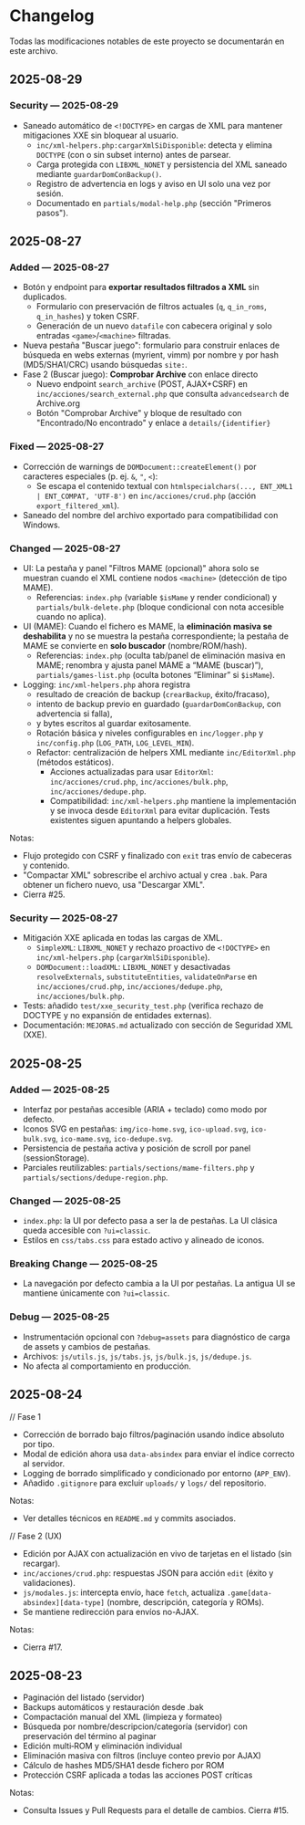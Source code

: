 # Changelog

Todas las modificaciones notables de este proyecto se documentarán en este archivo.

## 2025-08-29

### Security — 2025-08-29

- Saneado automático de `<!DOCTYPE>` en cargas de XML para mantener mitigaciones XXE sin bloquear al usuario.
  - `inc/xml-helpers.php:cargarXmlSiDisponible`: detecta y elimina `DOCTYPE` (con o sin subset interno) antes de parsear.
  - Carga protegida con `LIBXML_NONET` y persistencia del XML saneado mediante `guardarDomConBackup()`.
  - Registro de advertencia en logs y aviso en UI solo una vez por sesión.
  - Documentado en `partials/modal-help.php` (sección "Primeros pasos").

## 2025-08-27

### Added — 2025-08-27

- Botón y endpoint para **exportar resultados filtrados a XML** sin duplicados.
  - Formulario con preservación de filtros actuales (`q`, `q_in_roms`, `q_in_hashes`) y token CSRF.
  - Generación de un nuevo `datafile` con cabecera original y solo entradas `<game>`/`<machine>` filtradas.
- Nueva pestaña "Buscar juego": formulario para construir enlaces de búsqueda en webs externas (myrient, vimm) por nombre y por hash (MD5/SHA1/CRC) usando búsquedas `site:`.
- Fase 2 (Buscar juego): **Comprobar Archive** con enlace directo
  - Nuevo endpoint `search_archive` (POST, AJAX+CSRF) en `inc/acciones/search_external.php` que consulta `advancedsearch` de Archive.org
  - Botón "Comprobar Archive" y bloque de resultado con "Encontrado/No encontrado" y enlace a `details/{identifier}`

### Fixed — 2025-08-27

- Corrección de warnings de `DOMDocument::createElement()` por caracteres especiales (p. ej. `&`, `"`, `<`):
  - Se escapa el contenido textual con `htmlspecialchars(..., ENT_XML1 | ENT_COMPAT, 'UTF-8')` en `inc/acciones/crud.php` (acción `export_filtered_xml`).
- Saneado del nombre del archivo exportado para compatibilidad con Windows.

### Changed — 2025-08-27

- UI: La pestaña y panel "Filtros MAME (opcional)" ahora solo se muestran cuando el XML contiene nodos `<machine>` (detección de tipo MAME).
  - Referencias: `index.php` (variable `$isMame` y render condicional) y `partials/bulk-delete.php` (bloque condicional con nota accesible cuando no aplica).
- UI (MAME): Cuando el fichero es MAME, la **eliminación masiva se deshabilita** y no se muestra la pestaña correspondiente; la pestaña de MAME se convierte en **solo buscador** (nombre/ROM/hash).
  - Referencias: `index.php` (oculta tab/panel de eliminación masiva en MAME; renombra y ajusta panel MAME a “MAME (buscar)”), `partials/games-list.php` (oculta botones “Eliminar” si `$isMame`).
- Logging: `inc/xml-helpers.php` ahora registra
  - resultado de creación de backup (`crearBackup`, éxito/fracaso),
  - intento de backup previo en guardado (`guardarDomConBackup`, con advertencia si falla),
  - y bytes escritos al guardar exitosamente.
  - Rotación básica y niveles configurables en `inc/logger.php` y `inc/config.php` (`LOG_PATH`, `LOG_LEVEL_MIN`).
  - Refactor: centralización de helpers XML mediante `inc/EditorXml.php` (métodos estáticos).
    - Acciones actualizadas para usar `EditorXml`: `inc/acciones/crud.php`, `inc/acciones/bulk.php`, `inc/acciones/dedupe.php`.
    - Compatibilidad: `inc/xml-helpers.php` mantiene la implementación y se invoca desde `EditorXml` para evitar duplicación. Tests existentes siguen apuntando a helpers globales.

Notas:

- Flujo protegido con CSRF y finalizado con `exit` tras envío de cabeceras y contenido.
- "Compactar XML" sobrescribe el archivo actual y crea `.bak`. Para obtener un fichero nuevo, usa "Descargar XML".
- Cierra #25.

### Security — 2025-08-27

- Mitigación XXE aplicada en todas las cargas de XML.
  - `SimpleXML`: `LIBXML_NONET` y rechazo proactivo de `<!DOCTYPE>` en `inc/xml-helpers.php` (`cargarXmlSiDisponible`).
  - `DOMDocument::loadXML`: `LIBXML_NONET` y desactivadas `resolveExternals`, `substituteEntities`, `validateOnParse` en `inc/acciones/crud.php`, `inc/acciones/dedupe.php`, `inc/acciones/bulk.php`.
- Tests: añadido `test/xxe_security_test.php` (verifica rechazo de DOCTYPE y no expansión de entidades externas).
- Documentación: `MEJORAS.md` actualizado con sección de Seguridad XML (XXE).

## 2025-08-25

### Added — 2025-08-25

- Interfaz por pestañas accesible (ARIA + teclado) como modo por defecto.
- Iconos SVG en pestañas: `img/ico-home.svg`, `ico-upload.svg`, `ico-bulk.svg`, `ico-mame.svg`, `ico-dedupe.svg`.
- Persistencia de pestaña activa y posición de scroll por panel (sessionStorage).
- Parciales reutilizables: `partials/sections/mame-filters.php` y `partials/sections/dedupe-region.php`.

### Changed — 2025-08-25

- `index.php`: la UI por defecto pasa a ser la de pestañas. La UI clásica queda accesible con `?ui=classic`.
- Estilos en `css/tabs.css` para estado activo y alineado de iconos.

### Breaking Change — 2025-08-25

- La navegación por defecto cambia a la UI por pestañas. La antigua UI se mantiene únicamente con `?ui=classic`.

### Debug — 2025-08-25

- Instrumentación opcional con `?debug=assets` para diagnóstico de carga de assets y cambios de pestañas.
- Archivos: `js/utils.js`, `js/tabs.js`, `js/bulk.js`, `js/dedupe.js`.
- No afecta al comportamiento en producción.

## 2025-08-24

// Fase 1

- Corrección de borrado bajo filtros/paginación usando índice absoluto por tipo.
- Modal de edición ahora usa `data-absindex` para enviar el índice correcto al servidor.
- Logging de borrado simplificado y condicionado por entorno (`APP_ENV`).
- Añadido `.gitignore` para excluir `uploads/` y `logs/` del repositorio.

Notas:

- Ver detalles técnicos en `README.md` y commits asociados.

// Fase 2 (UX)

- Edición por AJAX con actualización en vivo de tarjetas en el listado (sin recargar).
- `inc/acciones/crud.php`: respuestas JSON para acción `edit` (éxito y validaciones).
- `js/modales.js`: intercepta envío, hace `fetch`, actualiza `.game[data-absindex][data-type]` (nombre, descripción, categoría y ROMs).
- Se mantiene redirección para envíos no-AJAX.

Notas:

- Cierra #17.

## 2025-08-23

- Paginación del listado (servidor)
- Backups automáticos y restauración desde .bak
- Compactación manual del XML (limpieza y formateo)
- Búsqueda por nombre/descripcion/categoría (servidor) con preservación del término al paginar
- Edición multi‑ROM y eliminación individual
- Eliminación masiva con filtros (incluye conteo previo por AJAX)
- Cálculo de hashes MD5/SHA1 desde fichero por ROM
- Protección CSRF aplicada a todas las acciones POST críticas

Notas:

- Consulta Issues y Pull Requests para el detalle de cambios. Cierra #15.
